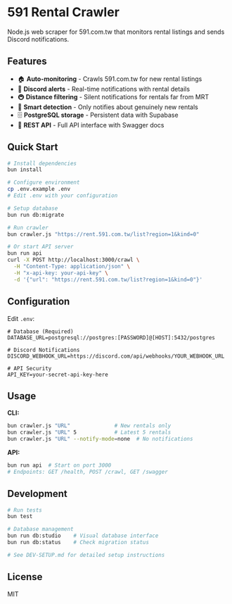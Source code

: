 # 591 Rental Crawler

Node.js web scraper for 591.com.tw that monitors rental listings and sends Discord notifications.

## Features

- 🏠 **Auto-monitoring** - Crawls 591.com.tw for new rental listings
- 🔔 **Discord alerts** - Real-time notifications with rental details  
- 🚇 **Distance filtering** - Silent notifications for rentals far from MRT
- 🎯 **Smart detection** - Only notifies about genuinely new rentals
- 🗄️ **PostgreSQL storage** - Persistent data with Supabase
- 🚀 **REST API** - Full API interface with Swagger docs

## Quick Start

```bash
# Install dependencies
bun install

# Configure environment
cp .env.example .env
# Edit .env with your configuration

# Setup database
bun run db:migrate

# Run crawler
bun crawler.js "https://rent.591.com.tw/list?region=1&kind=0"

# Or start API server
bun run api
curl -X POST http://localhost:3000/crawl \
  -H "Content-Type: application/json" \
  -H "x-api-key: your-api-key" \
  -d '{"url": "https://rent.591.com.tw/list?region=1&kind=0"}'
```

## Configuration

Edit `.env`:
```env
# Database (Required)
DATABASE_URL=postgresql://postgres:[PASSWORD]@[HOST]:5432/postgres

# Discord Notifications
DISCORD_WEBHOOK_URL=https://discord.com/api/webhooks/YOUR_WEBHOOK_URL

# API Security
API_KEY=your-secret-api-key-here
```

## Usage

**CLI:**
```bash
bun crawler.js "URL"              # New rentals only
bun crawler.js "URL" 5            # Latest 5 rentals
bun crawler.js "URL" --notify-mode=none  # No notifications
```

**API:**
```bash
bun run api  # Start on port 3000
# Endpoints: GET /health, POST /crawl, GET /swagger
```

## Development

```bash
# Run tests
bun test

# Database management
bun run db:studio    # Visual database interface
bun run db:status    # Check migration status

# See DEV-SETUP.md for detailed setup instructions
```

## License

MIT